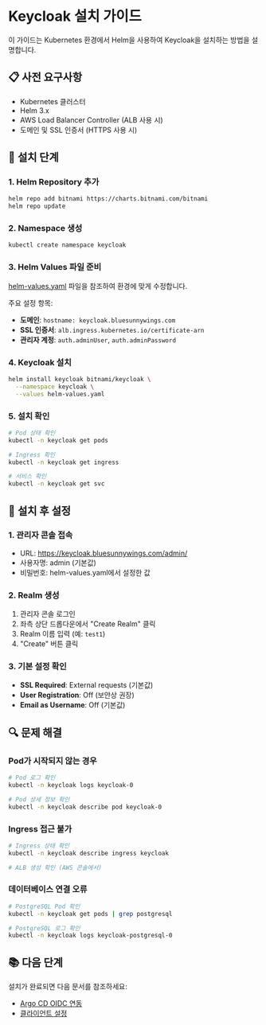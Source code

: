 # Keycloak 설치 가이드

이 가이드는 Kubernetes 환경에서 Helm을 사용하여 Keycloak을 설치하는 방법을 설명합니다.

## 📋 사전 요구사항

- Kubernetes 클러스터
- Helm 3.x
- AWS Load Balancer Controller (ALB 사용 시)
- 도메인 및 SSL 인증서 (HTTPS 사용 시)

## 🚀 설치 단계

### 1. Helm Repository 추가

```bash
helm repo add bitnami https://charts.bitnami.com/bitnami
helm repo update
```

### 2. Namespace 생성

```bash
kubectl create namespace keycloak
```

### 3. Helm Values 파일 준비

[helm-values.yaml](helm-values.yaml) 파일을 참조하여 환경에 맞게 수정합니다.

주요 설정 항목:
- **도메인**: `hostname: keycloak.bluesunnywings.com`
- **SSL 인증서**: `alb.ingress.kubernetes.io/certificate-arn`
- **관리자 계정**: `auth.adminUser`, `auth.adminPassword`

### 4. Keycloak 설치

```bash
helm install keycloak bitnami/keycloak \
  --namespace keycloak \
  --values helm-values.yaml
```

### 5. 설치 확인

```bash
# Pod 상태 확인
kubectl -n keycloak get pods

# Ingress 확인
kubectl -n keycloak get ingress

# 서비스 확인
kubectl -n keycloak get svc
```

## 🔧 설치 후 설정

### 1. 관리자 콘솔 접속

- URL: https://keycloak.bluesunnywings.com/admin/
- 사용자명: admin (기본값)
- 비밀번호: helm-values.yaml에서 설정한 값

### 2. Realm 생성

1. 관리자 콘솔 로그인
2. 좌측 상단 드롭다운에서 "Create Realm" 클릭
3. Realm 이름 입력 (예: `test1`)
4. "Create" 버튼 클릭

### 3. 기본 설정 확인

- **SSL Required**: External requests (기본값)
- **User Registration**: Off (보안상 권장)
- **Email as Username**: Off (기본값)

## 🔍 문제 해결

### Pod가 시작되지 않는 경우

```bash
# Pod 로그 확인
kubectl -n keycloak logs keycloak-0

# Pod 상세 정보 확인
kubectl -n keycloak describe pod keycloak-0
```

### Ingress 접근 불가

```bash
# Ingress 상태 확인
kubectl -n keycloak describe ingress keycloak

# ALB 생성 확인 (AWS 콘솔에서)
```

### 데이터베이스 연결 오류

```bash
# PostgreSQL Pod 확인
kubectl -n keycloak get pods | grep postgresql

# PostgreSQL 로그 확인
kubectl -n keycloak logs keycloak-postgresql-0
```

## 📚 다음 단계

설치가 완료되면 다음 문서를 참조하세요:
- [Argo CD OIDC 연동](../argo-cd-integration/oidc-configuration.md)
- [클라이언트 설정](../argo-cd-integration/client-setup.md)